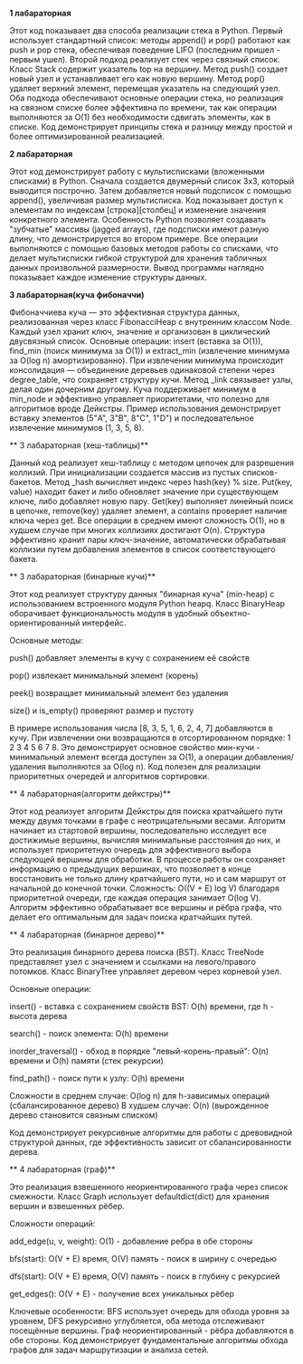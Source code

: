 **1 лабараторная**


Этот код показывает два способа реализации стека в Python. 
Первый использует стандартный список: методы append() и pop() работают как push и pop стека, обеспечивая поведение LIFO (последним пришел - первым ушел).
Второй подход реализует стек через связный список.
Класс Stack содержит указатель top на вершину. Метод push() создает новый узел и устанавливает его как новую вершину. Метод pop() удаляет верхний элемент, перемещая указатель на следующий узел.
Оба подхода обеспечивают основные операции стека, но реализация на связном списке более эффективна по времени, так как операции выполняются за O(1) без необходимости сдвигать элементы, как в списке.
Код демонстрирует принципы стека и разницу между простой и более оптимизированной реализацией.


**2 лабараторная**


Этот код демонстрирует работу с мультисписками (вложенными списками) в Python.
Сначала создается двумерный список 3x3, который выводится построчно. 
Затем добавляется новый подспиcок с помощью append(), увеличивая размер мультисписка.
Код показывает доступ к элементам по индексам [строка][столбец] и изменение значения конкретного элемента. 
Особенность Python позволяет создавать "зубчатые" массивы (jagged arrays), где подсписки имеют разную длину, что демонстрируется во втором примере.
Все операции выполняются с помощью базовых методов работы со списками, что делает мультисписки гибкой структурой для хранения табличных данных произвольной размерности. 
Вывод программы наглядно показывает каждое изменение структуры данных.


**3 лабараторная(куча фибоначчи)**

Фибоначчиева куча — это эффективная структура данных, реализованная через класс FibonacciHeap с внутренним классом Node. 
Каждый узел хранит ключ, значение и организован в циклический двусвязный список. 
Основные операции: insert (вставка за O(1)), find_min (поиск минимума за O(1)) и extract_min (извлечение минимума за O(log n) амортизированно).
При извлечении минимума происходит консолидация — объединение деревьев одинаковой степени через degree_table, что сохраняет структуру кучи.
Метод _link связывает узлы, делая один дочерним другому. 
Куча поддерживает минимум в min_node и эффективно управляет приоритетами, что полезно для алгоритмов вроде Дейкстры.
Пример использования демонстрирует вставку элементов (5"A", 3"B", 8"C", 1"D") и последовательное извлечение минимумов (1, 3, 5, 8).

** 3 лабараторная (хеш-таблицы)**

Данный код реализует хеш-таблицу с методом цепочек для разрешения коллизий. 
При инициализации создается массив из пустых списков-бакетов. 
Метод _hash вычисляет индекс через hash(key) % size. Put(key, value) находит бакет и либо обновляет значение при существующем ключе, либо добавляет новую пару. 
Get(key) выполняет линейный поиск в цепочке, remove(key) удаляет элемент, а contains проверяет наличие ключа через get. 
Все операции в среднем имеют сложность O(1), но в худшем случае при многих коллизиях достигают O(n). 
Структура эффективно хранит пары ключ-значение, автоматически обрабатывая коллизии путем добавления элементов в список соответствующего бакета.

** 3 лабараторная (бинарные кучи)**

Этот код реализует структуру данных "бинарная куча" (min-heap) с использованием встроенного модуля Python heapq. 
Класс BinaryHeap оборачивает функциональность модуля в удобный объектно-ориентированный интерфейс.

Основные методы:

push() добавляет элементы в кучу с сохранением её свойств

pop() извлекает минимальный элемент (корень)

peek() возвращает минимальный элемент без удаления

size() и is_empty() проверяют размер и пустоту

В примере использования числа [8, 3, 5, 1, 6, 2, 4, 7] добавляются в кучу. 
При извлечении они возвращаются в отсортированном порядке: 1 2 3 4 5 6 7 8. 
Это демонстрирует основное свойство мин-кучи - минимальный элемент всегда доступен за O(1), а операции добавления/удаления выполняются за O(log n). 
Код полезен для реализации приоритетных очередей и алгоритмов сортировки.


** 4 лабараторная(алгоритм дейкстры)**

Этот код реализует алгоритм Дейкстры для поиска кратчайшего пути между двумя точками в графе с неотрицательными весами. 
Алгоритм начинает из стартовой вершины, последовательно исследует все достижимые вершины, вычисляя минимальные расстояния до них, и использует приоритетную очередь для эффективного выбора следующей вершины для обработки.
В процессе работы он сохраняет информацию о предыдущих вершинах, что позволяет в конце восстановить не только длину кратчайшего пути, но и сам маршрут от начальной до конечной точки. 
Сложность: O((V + E) log V) благодаря приоритетной очереди, где каждая операция занимает O(log V). 
Алгоритм эффективно обрабатывает все вершины и рёбра графа, что делает его оптимальным для задач поиска кратчайших путей.

** 4 лабараторная (бинарное дерево)**

Это реализация бинарного дерева поиска (BST). Класс TreeNode представляет узел с значением и ссылками на левого/правого потомков.
Класс BinaryTree управляет деревом через корневой узел.

Основные операции:

insert() - вставка с сохранением свойств BST: O(h) времени, где h - высота дерева

search() - поиск элемента: O(h) времени

inorder_traversal() - обход в порядке "левый-корень-правый": O(n) времени и O(h) памяти (стек рекурсии)

find_path() - поиск пути к узлу: O(h) времени

Сложности в среднем случае: O(log n) для h-зависимых операций (сбалансированное дерево)
В худшем случае: O(n) (вырожденное дерево становится связным списком)

Код демонстрирует рекурсивные алгоритмы для работы с древовидной структурой данных, где эффективность зависит от сбалансированности дерева.


** 4 лабараторная (граф)**


Это реализация взвешенного неориентированного графа через список смежности. Класс Graph использует defaultdict(dict) для хранения вершин и взвешенных рёбер.

Сложности операций:

add_edge(u, v, weight): O(1) - добавление ребра в обе стороны

bfs(start): O(V + E) время, O(V) память - поиск в ширину с очередью

dfs(start): O(V + E) время, O(V) память - поиск в глубину с рекурсией

get_edges(): O(V + E) - получение всех уникальных рёбер

Ключевые особенности: BFS использует очередь для обхода уровня за уровнем, DFS рекурсивно углубляется, оба метода отслеживают посещённые вершины.
Граф неориентированный - рёбра добавляются в обе стороны. Код демонстрирует фундаментальные алгоритмы обхода графов для задач маршрутизации и анализа сетей.
